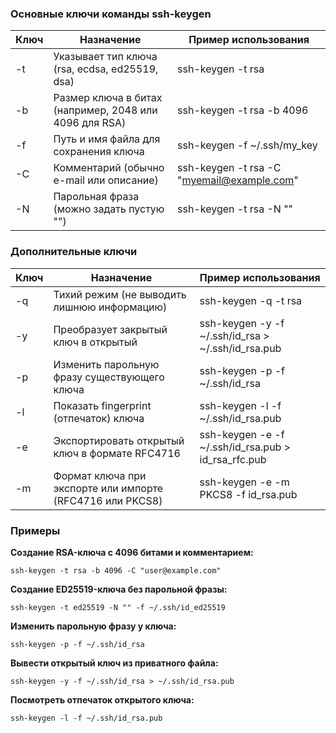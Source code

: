 ### **Основные ключи команды ssh-keygen**

|**Ключ**|**Назначение**|**Пример использования**|
|---|---|---|
|-t|Указывает тип ключа (rsa, ecdsa, ed25519, dsa)|ssh-keygen -t rsa|
|-b|Размер ключа в битах (например, 2048 или 4096 для RSA)|ssh-keygen -t rsa -b 4096|
|-f|Путь и имя файла для сохранения ключа|ssh-keygen -f ~/.ssh/my_key|
|-C|Комментарий (обычно e-mail или описание)|ssh-keygen -t rsa -C "myemail@example.com"|
|-N|Парольная фраза (можно задать пустую "")|ssh-keygen -t rsa -N ""|

### **Дополнительные ключи**

|**Ключ**|**Назначение**|**Пример использования**|
|---|---|---|
|-q|Тихий режим (не выводить лишнюю информацию)|ssh-keygen -q -t rsa|
|-y|Преобразует закрытый ключ в открытый|ssh-keygen -y -f ~/.ssh/id_rsa > ~/.ssh/id_rsa.pub|
|-p|Изменить парольную фразу существующего ключа|ssh-keygen -p -f ~/.ssh/id_rsa|
|-l|Показать fingerprint (отпечаток) ключа|ssh-keygen -l -f ~/.ssh/id_rsa.pub|
|-e|Экспортировать открытый ключ в формате RFC4716|ssh-keygen -e -f ~/.ssh/id_rsa.pub > id_rsa_rfc.pub|
|-m|Формат ключа при экспорте или импорте (RFC4716 или PKCS8)|ssh-keygen -e -m PKCS8 -f id_rsa.pub|

### **Примеры**

**Создание RSA-ключа с 4096 битами и комментарием:**

```
ssh-keygen -t rsa -b 4096 -C "user@example.com"
```

**Создание ED25519-ключа без парольной фразы:**

```
ssh-keygen -t ed25519 -N "" -f ~/.ssh/id_ed25519
```

**Изменить парольную фразу у ключа:**

```
ssh-keygen -p -f ~/.ssh/id_rsa
```

**Вывести открытый ключ из приватного файла:**

```
ssh-keygen -y -f ~/.ssh/id_rsa > ~/.ssh/id_rsa.pub
```

**Посмотреть отпечаток открытого ключа:**

```
ssh-keygen -l -f ~/.ssh/id_rsa.pub
```

